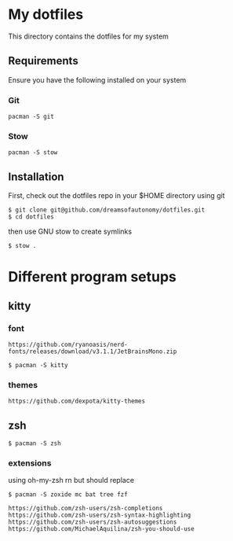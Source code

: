# My dotfiles

This directory contains the dotfiles for my system

## Requirements

Ensure you have the following installed on your system

### Git

```
pacman -S git
```

### Stow

```
pacman -S stow
```

## Installation

First, check out the dotfiles repo in your $HOME directory using git

```
$ git clone git@github.com/dreamsofautonomy/dotfiles.git
$ cd dotfiles
```

then use GNU stow to create symlinks

```
$ stow .
```

# Different program setups

## kitty

### font 

```
https://github.com/ryanoasis/nerd-fonts/releases/download/v3.1.1/JetBrainsMono.zip
```

```
$ pacman -S kitty
```


### themes

```
https://github.com/dexpota/kitty-themes
```

## zsh

```
$ pacman -S zsh 
```

### extensions 

using oh-my-zsh rn but should replace

```
$ pacman -S zoxide mc bat tree fzf
```

```
https://github.com/zsh-users/zsh-completions
https://github.com/zsh-users/zsh-syntax-highlighting
https://github.com/zsh-users/zsh-autosuggestions
https://github.com/MichaelAquilina/zsh-you-should-use
```






